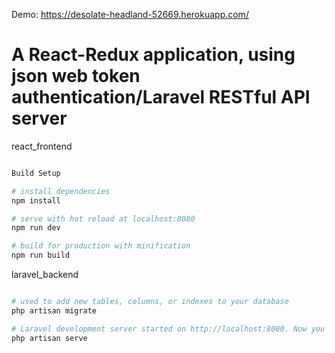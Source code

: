 Demo: https://desolate-headland-52669.herokuapp.com/

# A React-Redux application, using json web token authentication/Laravel RESTful API server

react_frontend

``` bash 

Build Setup

# install dependencies
npm install

# serve with hot reload at localhost:8080
npm run dev

# build for production with minification
npm run build

```

laravel_backend

``` bash 

# used to add new tables, columns, or indexes to your database
php artisan migrate 

# Laravel development server started on http://localhost:8000. Now you can point your browser to http://localhost:8000
php artisan serve 

```


